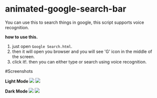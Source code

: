 # animated-google-search-bar
You can use this to search things in google, this script supports voice recognition.

**how to use this.**

1. just open `Google Search.html`.
2. then it will open you browser and you will see 'G' icon in the middle of the screen.
3. click it!. then you can either type or search using voice recognition.

#Screenshots

**Light Mode**
<img src="https://github.com/SathminJanuth/animated-google-search-bar/blob/main/screenshots/light%20mode.png?raw=true">
<img src="https://github.com/SathminJanuth/animated-google-search-bar/blob/main/screenshots/light%20mode%20search%20bar.png?raw=truez">

**Dark Mode**
<img src="https://github.com/SathminJanuth/animated-google-search-bar/blob/main/screenshots/dark%20mode.png?raw=true">
<img src="https://github.com/SathminJanuth/animated-google-search-bar/blob/main/screenshots/dark%20mode%20search%20bar.png?raw=true">


